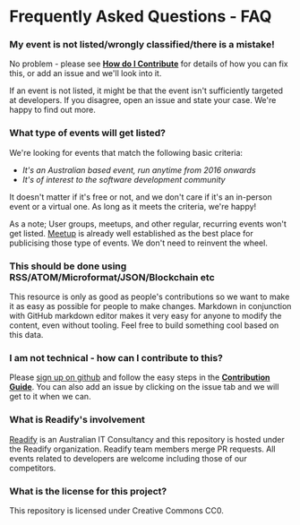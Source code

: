 # Frequently Asked Questions - FAQ 

### My event is not listed/wrongly classified/there is a mistake!
No problem - please see [**How do I Contribute**](https://github.com/Readify/DevEvents/blob/master/contributing.md) for details of how you can fix this, or add an issue and we'll look into it.

If an event is not listed, it might be that the event isn't sufficiently targeted at developers. If you disagree, open an issue and state your case. We're happy to find out more.

### What type of events will get listed?

We're looking for events that match the following basic criteria:

- _It's an Australian based event, run anytime from 2016 onwards_
- _It's of interest to the software development community_

It doesn't matter if it's free or not, and we don't care if it's an in-person event or a virtual one. As long as it meets the criteria, we're happy!

As a note; User groups, meetups, and other regular, recurring events won't get listed. [Meetup](https://meetup.com) is already well established as the best place for publicising those type of events. We don't need to reinvent the wheel.

### This should be done using RSS/ATOM/Microformat/JSON/Blockchain etc

This resource is only as good as people's contributions so we want to make it as easy as possible for people to make changes. Markdown in conjunction with GitHub markdown editor makes it very easy for anyone to modify the content, even without tooling. Feel free to build something cool based on this data.

### I am not technical - how can I contribute to this?

Please [sign up on github](https://github.com/join) and follow the easy steps in the [**Contribution Guide**](https://github.com/Readify/DevEvents/blob/master/contributing.md). You can also add an issue by clicking on the issue tab and we will get to it when we can.

### What is Readify's involvement
[Readify](https://readify.net) is an Australian IT Consultancy and this repository is hosted under the Readify organization. Readify team members merge PR requests. All events related to developers are welcome including those of our competitors.

### What is the license for this project? 
This repository is licensed under Creative Commons CC0.
